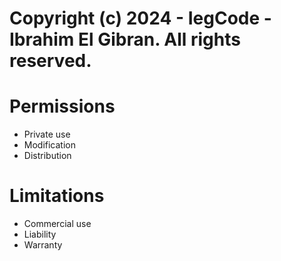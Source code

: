 # Copyright (c) 2024 - IegCode - Ibrahim El Gibran. All rights reserved.

# Permissions

- Private use
- Modification
- Distribution

# Limitations

- Commercial use
- Liability
- Warranty

